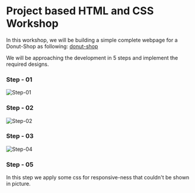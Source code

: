 # Project based HTML and CSS Workshop

In this workshop, we will be building a simple complete webpage for a Donut-Shop as following:
[donut-shop](https://hackmd.io/_uploads/BkBSUyzFR.png)

We will be approaching the development in 5 steps and implement the required designs.

### Step - 01
![Step-01](https://hackmd.io/_uploads/rJEr8yMYA.png)

### Step - 02
![Step-02](https://hackmd.io/_uploads/H1rSLJfYA.png)

### Step - 03
![Step-04](https://hackmd.io/_uploads/BJrSIyMF0.png)

### Step - 05
In this step we apply some css for responsive-ness that couldn't be shown in picture.
